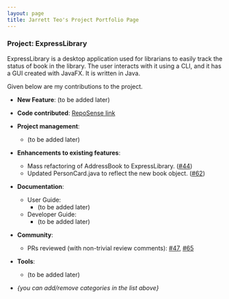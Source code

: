 ```yaml
---
layout: page
title: Jarrett Teo's Project Portfolio Page
---
```


### Project: ExpressLibrary

ExpressLibrary is a desktop application used for librarians to easily track the status of book in the library. The user interacts with it using a CLI, and it has a GUI created with JavaFX. It is written in Java.

Given below are my contributions to the project.

* **New Feature**: (to be added later)

* **Code contributed**: [RepoSense link](https://nus-cs2103-ay2223s2.github.io/tp-dashboard/?search=jarrett&sort=groupTitle&sortWithin=title&timeframe=commit&mergegroup=&groupSelect=groupByRepos&breakdown=true&checkedFileTypes=docs~functional-code~test-code~other&since=2023-02-17&tabOpen=true&tabType=authorship&zFR=false&tabAuthor=Jarrett0203&tabRepo=AY2223S2-CS2103T-T12-3%2Ftp%5Bmaster%5D&authorshipIsMergeGroup=false&authorshipFileTypes=docs~functional-code~test-code~other&authorshipIsBinaryFileTypeChecked=false&authorshipIsIgnoredFilesChecked=false)

* **Project management**:
  * (to be added later)

* **Enhancements to existing features**:
  * Mass refactoring of AddressBook to ExpressLibrary. ([\#44](https://github.com/AY2223S2-CS2103T-T12-3/tp/pull/44))
  * Updated PersonCard.java to reflect the new book object. ([\#62](https://github.com/AY2223S2-CS2103T-T12-3/tp/pull/62))

* **Documentation**:
  * User Guide:
    * (to be added later)
  * Developer Guide:
    * (to be added later)

* **Community**:
  * PRs reviewed (with non-trivial review comments):
  [\#47](https://github.com/AY2223S2-CS2103T-T12-3/tp/pull/47), [\#65](https://github.com/AY2223S2-CS2103T-T12-3/tp/pull/65)

* **Tools**:
  * (to be added later)

* _{you can add/remove categories in the list above}_
